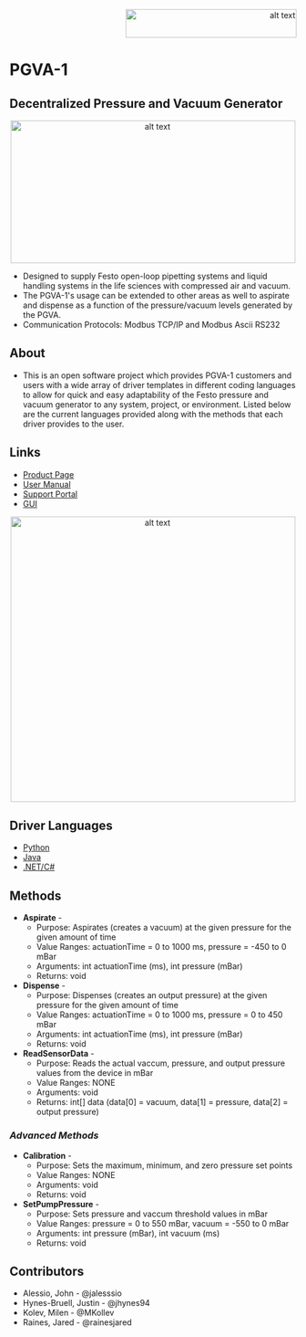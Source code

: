 <p align="right">
  <img src="https://user-images.githubusercontent.com/71296226/132049416-fc92dde2-d4fc-4d59-89e9-3aef004c9ee8.png" alt="alt text" width="300" height="50">
</p>

# **PGVA-1**
## **Decentralized Pressure and Vacuum Generator**
<p align="center">
  <img src="https://user-images.githubusercontent.com/71296226/132038974-fcb75958-4fa6-425f-8c6d-365faf405b73.png" alt="alt text" width="500" height="250">
</p>

* Designed to supply Festo open-loop pipetting systems and liquid handling systems in the life sciences with compressed air and vacuum.
* The PGVA-1's usage can be extended to other areas as well to aspirate and dispense as a function of the pressure/vacuum levels generated by the PGVA.
* Communication Protocols: Modbus TCP/IP and Modbus Ascii RS232

## About
* This is an open software project which provides PGVA-1 customers and users with a wide array of driver templates in different coding languages to allow for quick and easy adaptability of the Festo pressure and vacuum generator to any system, project, or environment. Listed below are the current languages provided along with the methods that each driver provides to the user.

## Links
* [Product Page](https://www.festo.com/us/en/e/solutions/industries/life-science/laboratory-automation/in-vitro-diagnostics-id_334908/)
* [User Manual](https://www.festo.com/net/SupportPortal/Files/709629/V5_PVGA%20Manual.pdf)
* [Support Portal](https://www.festo.com/net/en-gb_gb/SupportPortal/Default.aspx?tab=30&q=8146318)
* [GUI](https://www.festo.com/net/en-gb_gb/SupportPortal/Default.aspx?q=8146318&tab=4&s=t#result)

<p align="center">
  <img src="https://user-images.githubusercontent.com/71296226/132046174-046be68a-e6ba-4783-a90b-28b182e50bf7.PNG" alt="alt text" width="500" height="500">
</p>

## Driver Languages
* [Python](/examples/python)
* [Java](/examples/java)
* [.NET/C#](/examples/c#)

## Methods
* **Aspirate** -
  * Purpose:      Aspirates (creates a vacuum) at the given pressure for the given amount of time
  * Value Ranges: actuationTime = 0 to 1000 ms, pressure = -450 to 0 mBar
  * Arguments:    int actuationTime (ms), int pressure (mBar)
  * Returns:      void
* **Dispense** -
  * Purpose:      Dispenses (creates an output pressure) at the given pressure for the given amount of time
  * Value Ranges: actuationTime = 0 to 1000 ms, pressure = 0 to 450 mBar
  * Arguments:    int actuationTime (ms), int pressure (mBar)
  * Returns:      void
* **ReadSensorData** -
  * Purpose:      Reads the actual vaccum, pressure, and output pressure values from the device in mBar
  * Value Ranges: NONE
  * Arguments:    void
  * Returns:      int[] data (data[0] = vacuum, data[1] = pressure, data[2] = output pressure)

### *Advanced Methods*

* **Calibration** -
  * Purpose:      Sets the maximum, minimum, and zero pressure set points
  * Value Ranges: NONE
  * Arguments:    void
  * Returns:      void
* **SetPumpPressure** -
  * Purpose:      Sets pressure and vaccum threshold values in mBar
  * Value Ranges: pressure = 0 to 550 mBar, vacuum = -550 to 0 mBar
  * Arguments:    int pressure (mBar), int vacuum (ms)
  * Returns:      void

## Contributors
* Alessio, John - @jalesssio
* Hynes-Bruell, Justin - @jhynes94
* Kolev, Milen - @MKollev
* Raines, Jared - @rainesjared
